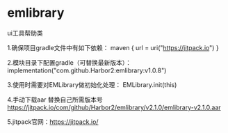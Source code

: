 # emlibrary
ui工具帮助类

1.确保项目gradle文件中有如下依赖：
maven { url = uri("https://jitpack.io") }

2.模块目录下配置gradle（可替换最新版本）：
implementation("com.github.Harbor2:emlibrary:v1.0.8")

3.使用时需要对EMLibrary做初始化处理：
EMLibrary.init(this)

4.手动下载aar 替换自己所需版本号
https://jitpack.io/com/github/Harbor2/emlibrary/v2.1.0/emlibrary-v2.1.0.aar

5.jitpack官网：https://jitpack.io/
